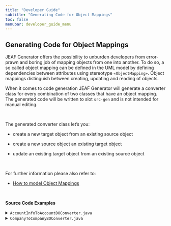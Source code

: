 ```yaml
---
title: "Developer Guide"
subtitle: "Generating Code for Object Mappings"
toc: false
menubar: developer_guide_menu
---
```


## Generating Code for Object Mappings

JEAF Generator offers the possibility to unburden developers from error-prawn and boring job of mapping objects from one into another. To do so, a so called object mapping can be defined in the UML model by defining dependencies between attributes using stereotype `«ObjectMapping»`. Object mappings distinguish between creating, updating and reading of objects.<br>

When it comes to code generation JEAF Generator will generate a converter class for every combination of two classes that have an object mapping. The generated code will be written to slot `src-gen` and is not intended for manual editing.

<br>

The generated converter class let’s you:

- create a new target object from an existing source object

- create a new source object an existing target object

- update an existing target object from an existing source object

<br>

For further information please also refer to:

- [How to model Object Mappings](../../uml-modeling-guide/how-to-model-object-mappings)

<br>

**Source Code Examples**

<details>
  <summary><code>AccountInfoToAccountDOConverter.java</code></summary>
  <script src="https://emgithub.com/embed-v2.js?target=https%3A%2F%2Fgithub.com%2Fanaptecs%2Fjeaf-generator-samples%2Fblob%2Fmain%2Faccounting-object-mappers%2Fsrc-gen%2Fmain%2Fjava%2Fcom%2Fanaptecs%2Fjeaf%2Faccounting%2Fimpl%2Fdomainobjects%2Fmapper%2FAccountInfoToAccountDOConverter.java&style=base16%2Fatelier-forest-light&type=code&showBorder=on&showFileMeta=on&showFullPath=on&showCopy=on"></script>
</details>
<details>
  <summary><code>CompanyToCompanyBOConverter.java</code></summary>
  <script src="https://emgithub.com/embed-v2.js?target=https%3A%2F%2Fgithub.com%2Fanaptecs%2Fjeaf-generator-samples%2Fblob%2Fmain%2Faccounting-object-mappers%2Fsrc-gen%2Fmain%2Fjava%2Fcom%2Fanaptecs%2Fjeaf%2Faccounting%2Fimpl%2Fdomain%2Fmapper%2FCompanyToCompanyBOConverter.java&style=base16%2Fatelier-forest-light&type=code&showBorder=on&showFileMeta=on&showFullPath=on&showCopy=on"></script>
</details>
